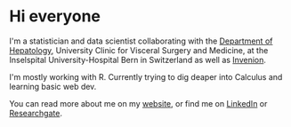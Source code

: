 # Hi everyone

I'm a statistician and data scientist collaborating with the [Department of Hepatology](https://www.swissliver.ch/en/home), 
University Clinic for Visceral Surgery and Medicine, at the Inselspital University-Hospital Bern in Switzerland as well as 
[Invenion](https://www.invenion.io/en/uber-uns). <br>

I'm mostly working with R. Currently trying to dig deaper into Calculus and learning basic web dev.<br>

You can read more about me on my [website](https://jonas-schropp.github.io/), or find me on [LinkedIn](https://www.linkedin.com/in/jonasschropp/?locale=en_US) or 
[Researchgate](https://www.researchgate.net/profile/Jonas-Schropp).
